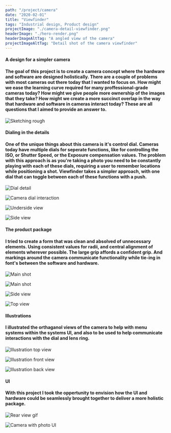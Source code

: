 ```yaml
---
path: "/project/camera"
date: "2020-02-01"
title: "Viewfinder"
tags: "Industrial design, Product design"
projectImage: "./camera-detail-viewfinder.png"
headerImage: "./hero-render.png"
headerImageAltTag: "A angled view of the camera"
projectImageAltTag: "Detail shot of the camera viewfinder"
---
```


<div class="project-sub-head">
    <h4 class="project-sub-title">
        A design for a simpler camera
    </h4>
    <h4 class="project-description">
        The goal of this project is to create a camera concept where the hardware and software are designed holistically. There are a couple of problems with most cameras out there today that I wanted to focus on. How might we ease the learning curve required for many proffessional-grade cameras today? How might we give people more ownership of the images that they take? How might we create a more succinct overlap in the way that hardware and software in cameras interact today? These are all questions that I aimed to provide an answer to.
    </h4>
</div>


![Sketching rough](./camera-sketch.png)

<div class="project-sub-head">
    <h4 class="project-sub-title">
        Dialing in the details
    </h4>
    <h4 class="project-description">
        One of the unique things about this camera is it's control dial. Cameras today have multiple dials for seperate functions, like for controlling the ISO, or Shutter Speed, or the Exposure compensation values. The problem with this approach is as you're taking a photo you need to be constantly playing with each of these dials, requiring a user to remember locations while positioning a shot. Viewfinder takes a simpler approach, with one dial that can toggle between each of these functions with a push.
    </h4>
</div>

![Dial detail](./camera-detail-dial.png)

![Camera dial interaction](./camera-dial-interaction.gif)

![Underside view](./camera-detail-underside.png)

![Side view](./camera-floating-top-left.png)

<div class="project-sub-head">
    <h4 class="project-sub-title">
        The product package
    </h4>
    <h4 class="project-description">
        I tried to create a form that was clean and absolved of unnecessary elements. Using consistent values for radii, and central alignment of elements wherever possible. The large grip affords a confident grip. And markings around the camera communicate functionality while tie-ing in font's between the software and hardware. 
    </h4>
</div>

![Main shot](./camera-front-view-cap.png)

![Main shot](./camera-front-view.png)

![Side view](./camera-side-view.png)

![Top view](./camera-top-view.png)

<div class="project-sub-head">
    <h4 class="project-sub-title">
        Illustrations
    </h4>
    <h4 class="project-description">
        I illustrated the orthaganol views of the camera to help with menu systems within the systems UI, and also to be used to help communicate interactions with the dial and lens ring.
    </h4>
</div>

![Illustration top view](./camera-illustr-top.png)

![Illustration front view](./camera-illustr-front.png)

![Illustration back view](./camera-illustr-back.png)

<div class="project-sub-head">
    <h4 class="project-sub-title">
        UI
    </h4>
    <h4 class="project-description">
        With this project I took the oppertunity to envision how the UI and hardware could be seamlessly brought together to deliver a more holistic package.
    </h4>
</div>

![Rear view gif](./rear-view.png)

![Camera with photo UI](./render-ui.png)

<!-- ![Illustration back view](./camera-with-lens-cap.png) -->

